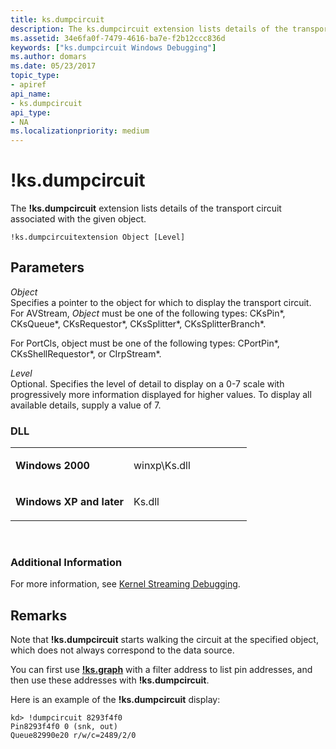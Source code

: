 ```yaml
---
title: ks.dumpcircuit
description: The ks.dumpcircuit extension lists details of the transport circuit associated with the given object.
ms.assetid: 34e6fa0f-7479-4616-ba7e-f2b12ccc836d
keywords: ["ks.dumpcircuit Windows Debugging"]
ms.author: domars
ms.date: 05/23/2017
topic_type:
- apiref
api_name:
- ks.dumpcircuit
api_type:
- NA
ms.localizationpriority: medium
---
```


# !ks.dumpcircuit


The **!ks.dumpcircuit** extension lists details of the transport circuit associated with the given object.

```dbgcmd
!ks.dumpcircuitextension Object [Level] 
```

## <span id="Parameters"></span><span id="parameters"></span><span id="PARAMETERS"></span>Parameters


<span id="_______Object______"></span><span id="_______object______"></span><span id="_______OBJECT______"></span> *Object*   
Specifies a pointer to the object for which to display the transport circuit. For AVStream, *Object* must be one of the following types: CKsPin\*, CKsQueue\*, CKsRequestor\*, CKsSplitter\*, CKsSplitterBranch\*.

For PortCls, object must be one of the following types: CPortPin\*, CKsShellRequestor\*, or CIrpStream\*.

<span id="_______Level______"></span><span id="_______level______"></span><span id="_______LEVEL______"></span> *Level*   
Optional. Specifies the level of detail to display on a 0-7 scale with progressively more information displayed for higher values. To display all available details, supply a value of 7.

### <span id="DLL"></span><span id="dll"></span>DLL

<table>
<colgroup>
<col width="50%" />
<col width="50%" />
</colgroup>
<tbody>
<tr class="odd">
<td align="left"><p><strong>Windows 2000</strong></p></td>
<td align="left"><p>winxp\Ks.dll</p></td>
</tr>
<tr class="even">
<td align="left"><p><strong>Windows XP and later</strong></p></td>
<td align="left"><p>Ks.dll</p></td>
</tr>
</tbody>
</table>

 

### <span id="Additional_Information"></span><span id="additional_information"></span><span id="ADDITIONAL_INFORMATION"></span>Additional Information

For more information, see [Kernel Streaming Debugging](kernel-streaming-debugging.md).

Remarks
-------

Note that **!ks.dumpcircuit** starts walking the circuit at the specified object, which does not always correspond to the data source.

You can first use [**!ks.graph**](-ks-graph.md) with a filter address to list pin addresses, and then use these addresses with **!ks.dumpcircuit**.

Here is an example of the **!ks.dumpcircuit** display:

```dbgcmd
kd> !dumpcircuit 8293f4f0
Pin8293f4f0 0 (snk, out)
Queue82990e20 r/w/c=2489/2/0
```

 

 





